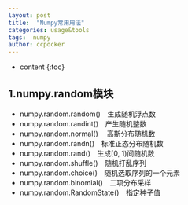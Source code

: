 ```yaml
---
layout: post
title:  "Numpy常用用法"
categories: usage&tools
tags:  numpy
author: ccpocker
---
```


* content
{:toc}

## 1.numpy.random模块

* numpy.random.random()　生成随机浮点数
* numpy.random.randint()　产生随机整数
* numpy.random.normal() 　高斯分布随机数
* numpy.random.randn()　标准正态分布随机数
* numpy.random.rand()　生成[0, 1)间随机数
* numpy.random.shuffle()　随机打乱序列
* numpy.random.choice()　随机选取序列的一个元素
* numpy.random.binomial()　二项分布采样
* numpy.random.RandomState()　指定种子值